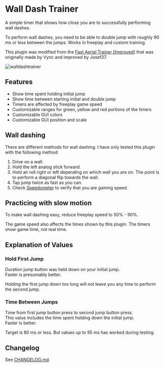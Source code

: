 # Wall Dash Trainer

A simple timer that shows how close you are to successfully performing wall dashes.

To perform wall dashes, you need to be able to double jump with roughly 90 ms or less between the jumps.
Works in freeplay and custom training.

This plugin was modified from the [Fast Aerial Trainer [Improved]](https://bakkesplugins.com/plugins/view/514) that was originally made by Vync and improved by Josef37.

![walldashtrainer](https://github.com/user-attachments/assets/d870d839-0c42-4ea4-adce-e1cc5c09e0df)



## Features

- Show time spent holding initial jump
- Show time between starting initial and double jump
- Timers are affected by freeplay game speed
- Customizable ranges for green, yellow and red portions of the timers
- Customizable GUI colors
- Customizable GUI position and scale

## Wall dashing

There are different methods for wall dashing. I have only tested this plugin with the following method:

1. Drive on a wall.
2. Hold the left analog stick forward.
3. Hold air roll right or left depending on which wall you are on. 
The point is to perform a diagonal flip towards the wall.
4. Tap jump twice as fast as you can.
5. Check [Speedometer](https://bakkesplugins.com/plugins/view/73) to verify that you are gaining speed.

## Practicing with slow motion

To make wall dashing easy, reduce freeplay speed to 50% - 90%. 

The game speed also affects the times shown by this plugin.
The timers show game time, not real time.

## Explanation of Values

### Hold First Jump

Duration jump button was held down on your initial jump.  
Faster is presumably better.

Holding the first jump down too long will not leave you any time to perform the second jump.

### Time Between Jumps

Time from first jump button press to second jump button press.  
This value includes the time spent holding down the initial jump.  
Faster is better.

Target is 80 ms or less. But values up to 95 ms has worked during testing.




## Changelog

See [CHANGELOG.md](./CHANGELOG.md).
